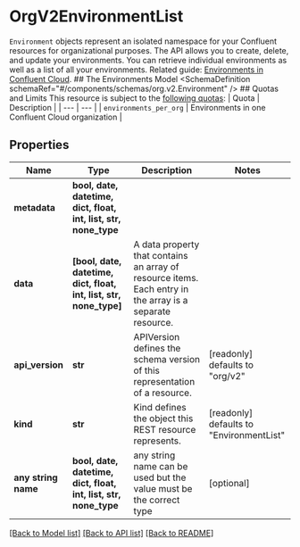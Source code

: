# OrgV2EnvironmentList

`Environment` objects represent an isolated namespace for your Confluent resources for organizational purposes.  The API allows you to create, delete, and update your environments. You can retrieve individual environments as well as a list of all your environments.   Related guide: [Environments in Confluent Cloud](https://docs.confluent.io/cloud/current/access-management/environments.html).  ## The Environments Model <SchemaDefinition schemaRef=\"#/components/schemas/org.v2.Environment\" />  ## Quotas and Limits This resource is subject to the [following quotas](https://docs.confluent.io/cloud/current/quotas/overview.html):  | Quota | Description | | --- | --- | | `environments_per_org` | Environments in one Confluent Cloud organization |

## Properties
Name | Type | Description | Notes
------------ | ------------- | ------------- | -------------
**metadata** | **bool, date, datetime, dict, float, int, list, str, none_type** |  | 
**data** | **[bool, date, datetime, dict, float, int, list, str, none_type]** | A data property that contains an array of resource items. Each entry in the array is a separate resource. | 
**api_version** | **str** | APIVersion defines the schema version of this representation of a resource. | [readonly] defaults to "org/v2"
**kind** | **str** | Kind defines the object this REST resource represents. | [readonly] defaults to "EnvironmentList"
**any string name** | **bool, date, datetime, dict, float, int, list, str, none_type** | any string name can be used but the value must be the correct type | [optional]

[[Back to Model list]](../README.md#documentation-for-models) [[Back to API list]](../README.md#documentation-for-api-endpoints) [[Back to README]](../README.md)


